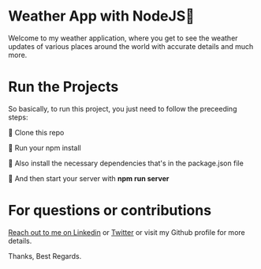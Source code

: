 # Weather App with NodeJS🚀

Welcome to my weather application, where you get to see the weather updates of various places around the world with accurate details and much more.

# Run the Projects


So basically, to run this project, you just need to follow the preceeding steps:  

🔴 Clone this repo

🔴 Run your npm install

🔴 Also install the necessary dependencies that's in the package.json file

🔴 And then start your server with <b> npm run server</b>



# For questions or contributions 
[Reach out to me on Linkedin](https://www.linkedin.com/in/praisebuka) or
[Twitter](https://twitter.com/PraiseEbuka1) or visit my Github profile for more details. 

Thanks, Best Regards. 
